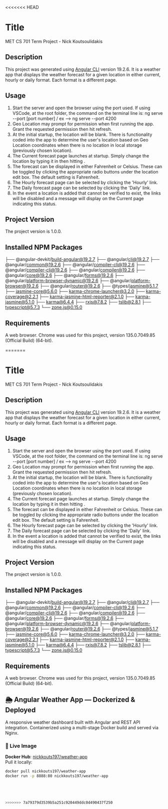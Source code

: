 <<<<<<< HEAD
# Title 
 MET CS 701 Term Project - Nick Koutsoulidakis
 
## Description
 This project was generated using [Angular CLI](https://github.com/angular/angular-cli) version 19.2.6. It is a weather app that displays 
the weather forecast for a given location in either current, hourly or daily format. Each format is a different page.

## Usage
 1) Start the server and open the browser using the port used. If using VSCode, at the root folder, the command on 
    the terminal line is: ng serve --port [port number] / ex --> ng serve --port 4200 
 2) Geo Location may prompt for permission when first running the app. Grant the requested permission then hit refresh.
 3) At the initial startup, the location will be blank. There is functionality coded into the app to determine the user's location based on Geo Location
    coordinates when there is no location in local storage (previously chosen location). 
 4) The Current forecast page launches at startup. Simply change the location by typing it in then hitting <enter>.
 5) The forecast can be displayed in either Fahrenheit or Celsius. These can be toggled by clicking the appropriate radio buttons
  under the location edit box. The default setting is Fahrenheit.
 6) The Hourly forecast page can be selected by clicking the 'Hourly' link.
 7) The Daily forecast page can be selected by clicking the 'Daily' link.
 8) In the event a location is added that cannot be verified to exist, the links will be disabled and a message will display on the Current page 
    indicating this status.

## Project Version
 The project version is 1.0.0.

## Installed NPM Packages

├── @angular-devkit/build-angular@19.2.7
├── @angular/cli@19.2.7
├── @angular/common@19.2.6
├── @angular/compiler-cli@19.2.6
├── @angular/compiler-cli@19.2.6
├── @angular/compiler@19.2.6
├── @angular/core@19.2.6
├── @angular/forms@19.2.6
├── @angular/platform-browser-dynamic@19.2.6
├── @angular/platform-browser@19.2.6
├── @angular/router@19.2.6
├── @types/jasmine@5.1.7
├── jasmine-core@5.6.0
├── karma-chrome-launcher@3.2.0
├── karma-coverage@2.2.1
├── karma-jasmine-html-reporter@2.1.0
├── karma-jasmine@5.1.0
├── karma@6.4.4
├── rxjs@7.8.2
├── tslib@2.8.1
├── typescript@5.7.3
└── zone.js@0.15.0

## Requirements
 A web browser. Chrome was used for this project, version 135.0.7049.85 (Official Build) (64-bit).

=======
# Title 
 MET CS 701 Term Project - Nick Koutsoulidakis
 
## Description
 This project was generated using [Angular CLI](https://github.com/angular/angular-cli) version 19.2.6. It is a weather app that displays 
the weather forecast for a given location in either current, hourly or daily format. Each format is a different page.

## Usage
 1) Start the server and open the browser using the port used. If using VSCode, at the root folder, the command on 
    the terminal line is: ng serve --port [port number] / ex --> ng serve --port 4200 
 2) Geo Location may prompt for permission when first running the app. Grant the requested permission then hit refresh.
 3) At the initial startup, the location will be blank. There is functionality coded into the app to determine the user's location based on Geo Location
    coordinates when there is no location in local storage (previously chosen location). 
 4) The Current forecast page launches at startup. Simply change the location by typing it in then hitting <enter>.
 5) The forecast can be displayed in either Fahrenheit or Celsius. These can be toggled by clicking the appropriate radio buttons
  under the location edit box. The default setting is Fahrenheit.
 6) The Hourly forecast page can be selected by clicking the 'Hourly' link.
 7) The Daily forecast page can be selected by clicking the 'Daily' link.
 8) In the event a location is added that cannot be verified to exist, the links will be disabled and a message will display on the Current page 
    indicating this status.

## Project Version
 The project version is 1.0.0.

## Installed NPM Packages

├── @angular-devkit/build-angular@19.2.7
├── @angular/cli@19.2.7
├── @angular/common@19.2.6
├── @angular/compiler-cli@19.2.6
├── @angular/compiler-cli@19.2.6
├── @angular/compiler@19.2.6
├── @angular/core@19.2.6
├── @angular/forms@19.2.6
├── @angular/platform-browser-dynamic@19.2.6
├── @angular/platform-browser@19.2.6
├── @angular/router@19.2.6
├── @types/jasmine@5.1.7
├── jasmine-core@5.6.0
├── karma-chrome-launcher@3.2.0
├── karma-coverage@2.2.1
├── karma-jasmine-html-reporter@2.1.0
├── karma-jasmine@5.1.0
├── karma@6.4.4
├── rxjs@7.8.2
├── tslib@2.8.1
├── typescript@5.7.3
└── zone.js@0.15.0

## Requirements
 A web browser. Chrome was used for this project, version 135.0.7049.85 (Official Build) (64-bit).

## 🌦️ Angular Weather App — Dockerized & Deployed

A responsive weather dashboard built with Angular and REST API integration. Containerized using a multi-stage Docker build and served via Nginx.

### 🚀 Live Image
**Docker Hub**: [nickkouts197/weather-app](https://hub.docker.com/r/nickkouts197/weather-app)  
Pull it locally:
```bash
docker pull nickkouts197/weather-app
docker run -p 8888:80 nickkouts197/weather-app





>>>>>>> 7a79379d3539b5a251c920449ddc0d490437f250
